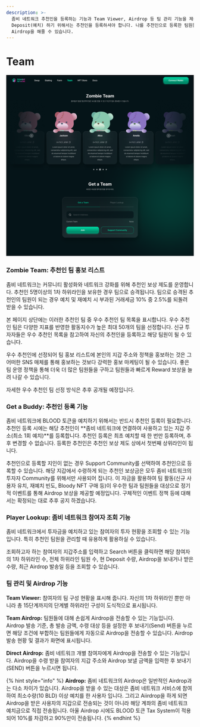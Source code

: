 ```yaml
---
description: >-
  좀비 네트워크 추천인을 등록하는 기능과 Team Viewer, Airdrop 등 팀 관리 기능을 제공합니다. BLOOD 토큰을
  Deposit(예치) 하기 위해서는 추천인을 등록하셔야 합니다. 나를 추천인으로 등록한 팀원들에 대해 정보를 조회하고, 그들에게
  Airdrop을 해줄 수 있습니다.
---
```


# Team

![](<../.gitbook/assets/Team (1).png>)

### Zombie Team: 추천인 팀 홍보 리스트&#x20;

좀비 네트워크는 커뮤니티 활성화와 네트워크 강화를 위해 추천인 보상 제도를 운영합니다. 추천인 5명이상의 1차 하위라인을 보유한 경우 팀으로 승격됩니다. 팀으로 승격된 추천인의 팀원이 되는 경우 예치 및 재예치 시 부과된 거래세금 10% 중 2.5%를 되돌려 받을 수 있습니다.

본 페이지 상단에는 이러한 추천인 팀 중 우수 추천인 팀 목록을 표시합니다. 우수 추천인 팀은 다양한 지표를 반영한 활동지수가 높은 최대 50개의 팀을 선정합니다. 신규 투자자들은 우수 추천인 목록을 참고하여 자신의 추천인을 등록하고 해당 팀원이 될 수 있습니다.

우수 추천인에 선정되어 팀 홍보 리스트에 본인의 지갑 주소와 정책을 홍보하는 것은 그 어떠한 SNS 매체를 통해 홍보하는 것보다 강력한 홍보 마케팅이 될 수 있습니다. 좋은 팀 운영 정책을 통해 더욱 더 많은 팀원들을 구하고 팀원들과 빠르게 Reward 보상을 늘려 나갈 수 있습니다.

자세한 우수 추천인 팀 선정 방식은 추후 공개될 예정입니다.

### Get a Buddy: 추천인 등록 기능

좀비 네트워크에 BLOOD 토큰을 예치하기 위해서는 반드시 추천인 등록이 필요합니다. 추천인 등록 시에는 해당 추천인이 **좀비 네트워크에 연결하여 사용하고 있는 지갑 주소(최소 1회 예치)**를 등록합니다. 추천인 등록은 최초 예치할 때 한 번만 등록하며, 추후 변경할 수 없습니다. 등록한 추천인은 추천인 보상 제도 상에서 첫번째 상위라인이 됩니다.

추천인으로 등록할 지인이 없는 경우 Support Community를 선택하여 추천인으로 등록할 수 있습니다. 해당 지갑에서 수령하게 되는 추천인 보상금은 모두 좀비 네트워크의 투자자 Community를 위해서만 사용되어 집니다. 이 자금을 활용하여 팀 활동(신규 사용자 유치, 재예치 빈도, Bloody NFT 구매 등)이 우수한 팀과 팀원들을 대상으로 정기적 이벤트를 통해 Airdrop 보상을 제공할 예정입니다. 구체적인 이벤트 정책 등에 대해서는 확정되는 대로 추후 공지 하겠습니다.

### Player Lookup: 좀비 네트워크 참여자 조회 기능

좀비 네트워크에서 투자금을 예치하고 있는 참여자의 투자 현황을 조회할 수 있는 기능입니다. 특히 추천인 팀원을 관리할 때 유용하게 활용하실 수 있습니다.

조회하고자 하는 참여자의 지갑주소를 입력하고 Search 버튼을 클릭하면 해당 참여자의 1차 하위라인 수, 전체 하위라인 팀원 수, 현 Deposit 수량, Airdrop을 보내거나 받은 수량, 최근 Airdrop 발송일 등을 조회할 수 있습니다.

### 팀 관리 및 Airdrop 기능

**Team Viewer:** 참여자의 팀 구성 현황을 표시해 줍니다. 자신의 1차 하위라인 뿐만 아니라 총 15단계까지의 단계별 하위라인 구성이 도식적으로 표시됩니다.

**Team Airdrop:** 팀원들에 대해 손쉽게 Airdrop을 전송할 수 있는 기능입니다. Airdrop 발송 기준, 총 발송 금액, 수령 대상 등을 설정한 후 보내기(Send) 버튼을 누르면 해당 조건에 부합하는 팀원들에게 자동으로 Airdrop을 전송할 수 있습니다. Airdrop 발송 현황 및 결과가 화면에 표시됩니다.

**Direct Airdrop:** 좀비 네트워크 개별 참여자에게 Airdrop을 전송할 수 있는 기능입니다. Airdrop을 수령 받을 참여자의 지갑 주소와 Airdrop 보낼 금액을 입력한 후 보내기(SEND) 버튼을 누르시면 됩니다.

{% hint style="info" %}
**Airdrop:** 좀비 네트워크의 Airdrop은 일반적인 Airdrop과는 다소 차이가 있습니다. Airdrop을 받을 수 있는 대상은 좀비 네트워크 서비스에 참여하여 최소수량(10 BLD) 이상 예치를 한 사용자 입니다. 그리고 Aiirdrop을 하게 되면 Airdrop을 받은 사용자의 지갑으로 전송되는 것이 아니라 해당 계좌의 좀비 네트워크 예치금으로 직접 전송됩니다. 아울 Airdrop 시에도 BLOOD 토큰 Tax System이 적용되어 10%를 차감하고 90%만이 전송됩니다.
{% endhint %}
